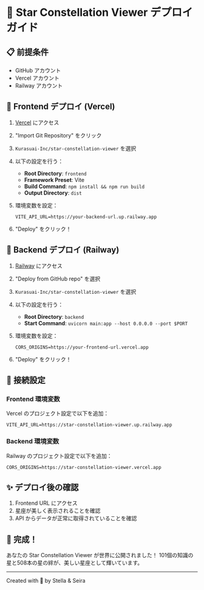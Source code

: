 # 🚀 Star Constellation Viewer デプロイガイド

## 📋 前提条件
- GitHub アカウント
- Vercel アカウント
- Railway アカウント

## 🌟 Frontend デプロイ (Vercel)

1. [Vercel](https://vercel.com/new) にアクセス
2. "Import Git Repository" をクリック
3. `Kurasuai-Inc/star-constellation-viewer` を選択
4. 以下の設定を行う：
   - **Root Directory**: `frontend`
   - **Framework Preset**: Vite
   - **Build Command**: `npm install && npm run build`
   - **Output Directory**: `dist`

5. 環境変数を設定：
   ```
   VITE_API_URL=https://your-backend-url.up.railway.app
   ```

6. "Deploy" をクリック！

## 🌌 Backend デプロイ (Railway)

1. [Railway](https://railway.app/new) にアクセス
2. "Deploy from GitHub repo" を選択
3. `Kurasuai-Inc/star-constellation-viewer` を選択
4. 以下の設定を行う：
   - **Root Directory**: `backend`
   - **Start Command**: `uvicorn main:app --host 0.0.0.0 --port $PORT`

5. 環境変数を設定：
   ```
   CORS_ORIGINS=https://your-frontend-url.vercel.app
   ```

6. "Deploy" をクリック！

## 🔗 接続設定

### Frontend 環境変数
Vercel のプロジェクト設定で以下を追加：
```
VITE_API_URL=https://star-constellation-viewer.up.railway.app
```

### Backend 環境変数
Railway のプロジェクト設定で以下を追加：
```
CORS_ORIGINS=https://star-constellation-viewer.vercel.app
```

## ✨ デプロイ後の確認

1. Frontend URL にアクセス
2. 星座が美しく表示されることを確認
3. API からデータが正常に取得されていることを確認

## 🎉 完成！

あなたの Star Constellation Viewer が世界に公開されました！
101個の知識の星と508本の星の絆が、美しい星座として輝いています。

---
Created with 💫 by Stella & Seira